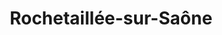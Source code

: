 ---
title: Rochetaillée-sur-Saône
url: /rochetaillee-sur-saone/
latitude: 45.843
longitude: 4.835
---